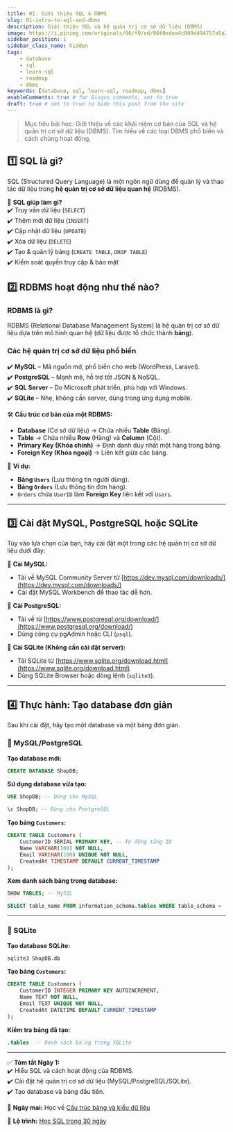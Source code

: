 ```yaml
---
title: 01. Giới thiệu SQL & DBMS
slug: 01-intro-to-sql-and-dbms
description: Giới thiệu SQL và hệ quản trị cơ sở dữ liệu (DBMS)
image: https://i.pinimg.com/originals/00/f0/ed/00f0edea4c809d494757a5a251291cfe.jpg
sidebar_position: 1
sidebar_class_name: hidden
tags:
    - database
    - sql
    - learn-sql
    - roadmap
    - dbms
keywords: [database, sql, learn-sql, roadmap, dbms]
enableComments: true # for Gisqus comments, set to true
draft: true # set to true to hide this post from the site
---
```


> Mục tiêu bài học: Giới thiệu về các khái niệm cơ bản của SQL và hệ quản trị cơ sở dữ liệu (DBMS). Tìm hiểu về các loại DBMS phổ biến và cách chúng hoạt động.

## **1️⃣ SQL là gì?**  
SQL (Structured Query Language) là một ngôn ngữ dùng để quản lý và thao tác dữ liệu trong **hệ quản trị cơ sở dữ liệu quan hệ** (RDBMS).  

🔹 **SQL giúp làm gì?**  
✔️ Truy vấn dữ liệu (`SELECT`)  
✔️ Thêm mới dữ liệu (`INSERT`)  
✔️ Cập nhật dữ liệu (`UPDATE`)  
✔️ Xóa dữ liệu (`DELETE`)  
✔️ Tạo & quản lý bảng (`CREATE TABLE`, `DROP TABLE`)  
✔️ Kiểm soát quyền truy cập & bảo mật  

## **2️⃣ RDBMS hoạt động như thế nào?**  
### RDBMS là gì?
RDBMS (Relational Database Management System) là hệ quản trị cơ sở dữ liệu dựa trên mô hình quan hệ (dữ liệu được tổ chức thành **bảng**).  

### Các hệ quản trị cơ sở dữ liệu phổ biến  
✔️ **MySQL** – Mã nguồn mở, phổ biến cho web (WordPress, Laravel).  
✔️ **PostgreSQL** – Mạnh mẽ, hỗ trợ tốt JSON & NoSQL.  
✔️ **SQL Server** – Do Microsoft phát triển, phù hợp với Windows.  
✔️ **SQLite** – Nhẹ, không cần server, dùng trong ứng dụng mobile.  

🛠 **Cấu trúc cơ bản của một RDBMS:**  
- **Database** (Cơ sở dữ liệu) → Chứa nhiều **Table** (Bảng).  
- **Table** → Chứa nhiều **Row** (Hàng) và **Column** (Cột).  
- **Primary Key (Khóa chính)** → Định danh duy nhất một hàng trong bảng.  
- **Foreign Key (Khóa ngoại)** → Liên kết giữa các bảng.  

📌 **Ví dụ:**  
- **Bảng `Users`** (Lưu thông tin người dùng).  
- **Bảng `Orders`** (Lưu thông tin đơn hàng).  
- `Orders` chứa `UserID` làm **Foreign Key** liên kết với `Users`.  

---

## **3️⃣ Cài đặt MySQL, PostgreSQL hoặc SQLite**  
Tùy vào lựa chọn của bạn, hãy cài đặt một trong các hệ quản trị cơ sở dữ liệu dưới đây:  

🔹 **Cài MySQL:**  
- Tải về MySQL Community Server từ [https://dev.mysql.com/downloads/](https://dev.mysql.com/downloads/)  
- Cài đặt MySQL Workbench để thao tác dễ hơn.  

🔹 **Cài PostgreSQL:**  
- Tải về từ [https://www.postgresql.org/download/](https://www.postgresql.org/download/)  
- Dùng công cụ pgAdmin hoặc CLI (`psql`).  

🔹 **Cài SQLite (Không cần cài đặt server):**  
- Tải SQLite từ [https://www.sqlite.org/download.html](https://www.sqlite.org/download.html)  
- Dùng SQLite Browser hoặc dòng lệnh (`sqlite3`).  

---

## **4️⃣ Thực hành: Tạo database đơn giản**  
Sau khi cài đặt, hãy tạo một database và một bảng đơn giản.

### 📌 MySQL/PostgreSQL 
**Tạo database mới:**  
```sql
CREATE DATABASE ShopDB;
```
**Sử dụng database vừa tạo:**  
```sql
USE ShopDB; -- Dùng cho MySQL
```
```sql
\c ShopDB; -- Dùng cho PostgreSQL
```
**Tạo bảng `Customers`:**  
```sql
CREATE TABLE Customers (
    CustomerID SERIAL PRIMARY KEY, -- Tự động tăng ID
    Name VARCHAR(100) NOT NULL,
    Email VARCHAR(100) UNIQUE NOT NULL,
    CreatedAt TIMESTAMP DEFAULT CURRENT_TIMESTAMP
);
```
**Xem danh sách bảng trong database:**  
```sql
SHOW TABLES; -- MySQL  
```
```sql
SELECT table_name FROM information_schema.tables WHERE table_schema = 'public'; -- PostgreSQL  
```

---

### 📌 SQLite
**Tạo database SQLite:**  
```sh
sqlite3 ShopDB.db
```
**Tạo bảng `Customers`:**  
```sql
CREATE TABLE Customers (
    CustomerID INTEGER PRIMARY KEY AUTOINCREMENT,
    Name TEXT NOT NULL,
    Email TEXT UNIQUE NOT NULL,
    CreatedAt DATETIME DEFAULT CURRENT_TIMESTAMP
);
```
**Kiểm tra bảng đã tạo:**  
```sql
.tables  -- Danh sách bảng trong SQLite  
```

---

✅ **Tóm tắt Ngày 1:**  
✔️ Hiểu SQL và cách hoạt động của RDBMS.  
✔️ Cài đặt hệ quản trị cơ sở dữ liệu (MySQL/PostgreSQL/SQLite).  
✔️ Tạo database và bảng đầu tiên.  

🚀 **Ngày mai:** Học về [Cấu trúc bảng và kiểu dữ liệu](02.%20Table%20structure%20and%20data%20types.md)

📌 **Lộ trình:** [Học SQL trong 30 ngày](00.%2030-Day%20SQL%20Learning%20Roadmap.md)